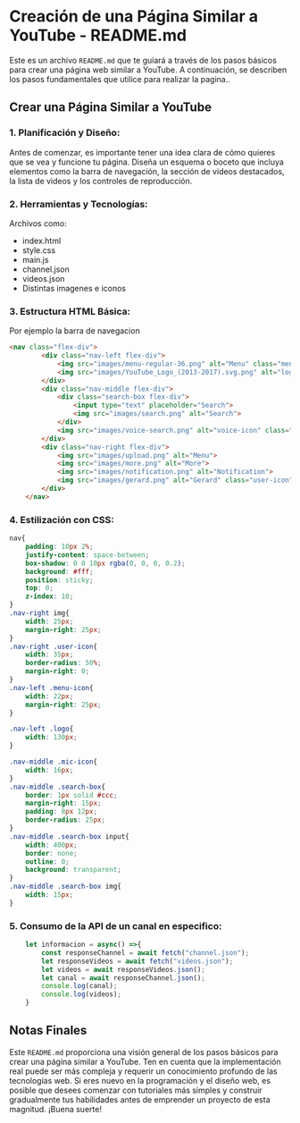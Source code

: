 # Creación de una Página Similar a YouTube - README.md

Este es un archivo `README.md` que te guiará a través de los pasos básicos para crear una página web similar a YouTube. A continuación, se describen los pasos fundamentales que utilice para realizar la pagina..

## Crear una Página Similar a YouTube

### 1. **Planificación y Diseño:**
Antes de comenzar, es importante tener una idea clara de cómo quieres que se vea y funcione tu página. Diseña un esquema o boceto que incluya elementos como la barra de navegación, la sección de videos destacados, la lista de videos y los controles de reproducción.

### 2. **Herramientas y Tecnologías:**
Archivos como:
- index.html
- style.css
- main.js
- channel.json
- videos.json
- Distintas imagenes e iconos

### 3. **Estructura HTML Básica:**
Por ejemplo la barra de navegacion
```html
<nav class="flex-div">
        <div class="nav-left flex-div">
            <img src="images/menu-regular-36.png" alt="Menu" class="menu-icon">
            <img src="images/YouTube_Logo_(2013-2017).svg.png" alt="logo youtube" height="38" class="logo">
        </div>
        <div class="nav-middle flex-div">
            <div class="search-box flex-div">
                <input type="text" placeholder="Search">
                <img src="images/search.png" alt="Search">
            </div>
            <img src="images/voice-search.png" alt="voice-icon" class="mic-icon">
        </div>
        <div class="nav-right flex-div">
            <img src="images/upload.png" alt="Menu">
            <img src="images/more.png" alt="More">
            <img src="images/notification.png" alt="Notification">
            <img src="images/gerard.png" alt="Gerard" class="user-icon">
        </div>
    </nav>
```

### 4. **Estilización con CSS:**
```css
nav{
    padding: 10px 2%;
    justify-content: space-between;
    box-shadow: 0 0 10px rgba(0, 0, 0, 0.2);
    background: #fff;
    position: sticky;
    top: 0;
    z-index: 10;
}
.nav-right img{
    width: 25px;
    margin-right: 25px;
}
.nav-right .user-icon{
    width: 35px;
    border-radius: 50%;
    margin-right: 0;
}
.nav-left .menu-icon{
    width: 22px;
    margin-right: 25px;
}

.nav-left .logo{
    width: 130px;
}

.nav-middle .mic-icon{
    width: 16px;
}
.nav-middle .search-box{
    border: 1px solid #ccc;
    margin-right: 15px;
    padding: 8px 12px;
    border-radius: 25px;
}
.nav-middle .search-box input{
    width: 400px;
    border: none;
    outline: 0;
    background: transparent;
}
.nav-middle .search-box img{
    width: 15px;
}
```

### 5. **Consumo de la API de un canal en especifico:**
```Javascript
    let informacion = async() =>{
        const responseChannel = await fetch("channel.json");
        let responseVideos = await fetch("videos.json");
        let videos = await responseVideos.json();
        let canal = await responseChannel.json();
        console.log(canal);
        console.log(videos);
    }
```

## Notas Finales

Este `README.md` proporciona una visión general de los pasos básicos para crear una página similar a YouTube. Ten en cuenta que la implementación real puede ser más compleja y requerir un conocimiento profundo de las tecnologías web. Si eres nuevo en la programación y el diseño web, es posible que desees comenzar con tutoriales más simples y construir gradualmente tus habilidades antes de emprender un proyecto de esta magnitud. ¡Buena suerte!